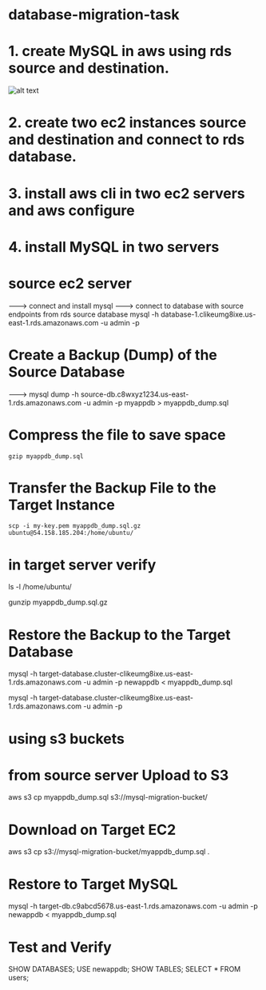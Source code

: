 # database-migration-task

# 1. create MySQL in aws using rds source and destination.
![alt text](https://github.com/praveenmethraskar/database-migration-task/blob/main/database-using-rds.jpg.jpg?raw=true)

# 2. create two ec2 instances source and destination and connect to rds database.
# 3. install aws cli in two ec2 servers and aws configure
# 4. install MySQL in two servers

# source ec2 server
---> connect and install mysql
---> connect to database with source endpoints from rds source database
     mysql -h database-1.clikeumg8ixe.us-east-1.rds.amazonaws.com -u admin -p

 # Create a Backup (Dump) of the Source Database
 ---> mysql dump -h source-db.c8wxyz1234.us-east-1.rds.amazonaws.com -u admin -p myappdb > myappdb_dump.sql
# Compress the file to save space
    gzip myappdb_dump.sql

# Transfer the Backup File to the Target Instance
	scp -i my-key.pem myappdb_dump.sql.gz ubuntu@54.158.185.204:/home/ubuntu/

# in target server verify
ls -l /home/ubuntu/

gunzip myappdb_dump.sql.gz

# Restore the Backup to the Target Database
mysql -h target-database.cluster-clikeumg8ixe.us-east-1.rds.amazonaws.com -u admin -p newappdb < myappdb_dump.sql

mysql -h target-database.cluster-clikeumg8ixe.us-east-1.rds.amazonaws.com -u admin -p


# using s3 buckets

# from source server Upload to S3
aws s3 cp myappdb_dump.sql s3://mysql-migration-bucket/

# Download on Target EC2
aws s3 cp s3://mysql-migration-bucket/myappdb_dump.sql .

# Restore to Target MySQL
mysql -h target-db.c9abcd5678.us-east-1.rds.amazonaws.com -u admin -p newappdb < myappdb_dump.sql

# Test and Verify
SHOW DATABASES;
USE newappdb;
SHOW TABLES;
SELECT * FROM users;


